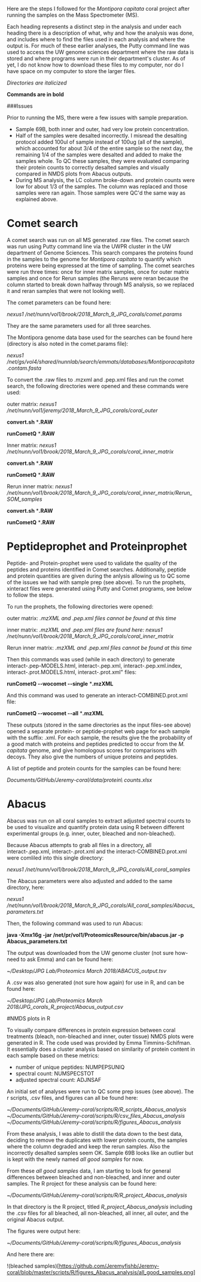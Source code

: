 Here are the steps I followed for the *Montipora capitata* coral project after running the samples on the Mass Spectrometer (MS).

Each heading represents a distinct step in the analysis and under each heading there is a description of what, why and how the analysis was done, and includes where to find the files used in each analysis and where the output is. For much of these earlier analyses, the Putty command line was used to access the UW genome sciences department where the raw data is stored and where programs were run in their department's cluster. As of yet, I do not know how to download these files to my computer, nor do I have space on my computer to store the larger files.

*Directories are italicized*

**Commands are in bold**

###Issues

Prior to running the MS, there were a few issues with sample preparation. 

- Sample 69B, both inner and outer, had very low protein concentration.
- Half of the samples were desalted incorrectly. I misread the desalting protocol added 100ul of sample instead of 100ug (all of the sample), which accounted for about 3/4 of the entire sample so the next day, the remaining 1/4 of the samples were desalted and added to make the samples whole. To QC these samples, they were evaluated comparing their protein counts to correctly desalted samples and visually compared in NMDS plots from Abacus outputs. 
- During MS analysis, the LC column broke-down and protein counts were low for about 1/3 of the samples. The column was replaced and those samples were ran again. Those samples were QC'd the same way as explained above.



# Comet search

A comet search was run on all MS generated .raw files. The comet search was run using Putty command line via the UWPR cluster in the UW department of Genome Sciences. This search compares the proteins found in the samples to the genome for *Montipora capitata* to quantify which proteins were being expressed at the time of sampling. The comet searches were run three times: once for inner matrix samples, once for outer matrix samples and once for Rerun samples (the Reruns were reran because the column started to break down halfway through MS analysis, so we replaced it and reran samples that were not looking well). 

The comet parameters can be found here:

*nexus1 /net/nunn/vol1/brook/2018_March_9_JPG_corals/comet.params*

They are the same parameters used for all three searches.

The Montipora genome data base used for the searches can be found here (directory is also noted in the comet.params file):

*nexus1 /net/gs/vol4/shared/nunnlab/search/emmats/databases/Montiporacapitata.contam.fasta*

To convert the .raw files to .mzxml and .pep.xml files and run the comet search, the following directories were opened and these commands were used:

outer matrix:
*nexus1 /net/nunn/vol1/jeremy/2018_March_9_JPG_corals/coral_outer*

**convert.sh** ***.RAW**

**runCometQ** ***.RAW**

Inner matrix:
*nexus1 /net/nunn/vol1/brook/2018_March_9_JPG_corals/coral_inner_matrix*

**convert.sh** ***.RAW**

**runCometQ** ***.RAW**

Rerun inner matrix:
*nexus1 /net/nunn/vol1/brook/2018_March_9_JPG_corals/coral_inner_matrix/Rerun_SOM_samples*

**convert.sh** ***.RAW**

**runCometQ** ***.RAW**


# Peptideprophet and Proteinprophet

Peptide- and Protein-prophet were used to validate the quality of the peptides and proteins identified in Comet searches. Additionally, peptide and protein quantities are given during the anlysis allowing us to QC some of the issues we had with sample prep (see above). To run the prophets, xinteract files were generated using Putty and Comet programs, see below to follow the steps. 

To run the prophets, the following directories were opened:

outer matrix: *.mzXML and .pep.xml files cannot be found at this time*

inner matrix: *.mzXML and .pep.xml files are found here:
nexus1 /net/nunn/vol1/brook/2018_March_9_JPG_corals/coral_inner_matrix*

Rerun inner matrix: *.mzXML and .pep.xml files cannot be found at this time*

Then this commands was used (while in each directory) to generate interact-.pep-MODELS.html, interact-.pep.xml, interact-.pep.xml.index, interact-.prot.MODELS.html, interact-.prot.xml" files: 

**runCometQ --wocomet --single** ***.mzXML**

And this command was used to generate an interact-COMBINED.prot.xml file:

**runCometQ --wocomet --all** ***.mzXML**

These outputs (stored in the same directories as the input files-see above) opened a separate protein- or peptide-prophet web page for each sample with the suffix: .xml. For each sample, the results give the the probability of a good match with proteins and peptides predicted to occur from the *M. capitata* genome, and give homologous scores for comparisons with decoys. They also give the numbers of unique proteins and peptides. 

A list of peptide and protein counts for the samples can be found here:

*Documents/GitHub/Jeremy-coral/data/protein\ counts.xlsx*



# Abacus

Abacus was run on all coral samples to extract adjusted spectral counts to be used to visualize and quantify protein data using R between different experimental groups (e.g. inner, outer, bleached and non-bleached).

Because Abacus attempts to grab all files in a directory, all interact-.pep.xml, interact-.prot.xml and the interact-COMBINED.prot.xml were comliled into this single directory:

*nexus1 /net/nunn/vol1/brook/2018_March_9_JPG_corals/All_coral_samples*

The Abacus parameters were also adjusted and added to the same directory, here:

*nexus1 /net/nunn/vol1/brook/2018_March_9_JPG_corals/All_coral_samples/Abacus_parameters.txt*

Then, the following command was used to run Abacus:

**java -Xmx16g -jar /net/pr/vol1/ProteomicsResource/bin/abacus.jar -p Abacus_parameters.txt**

The output was downloaded from the UW genome cluster (not sure how- need to ask Emma) and can be found here:

*~/Desktop/JPG Lab/Proteomics March 2018/ABACUS_output.tsv*

A .csv was also generated (not sure how again) for use in R, and can be found here:

*~/Desktop/JPG Lab/Proteomics March 2018/JPG_corals_R_project/Abacus_output.csv*


#NMDS plots in R

To visually compare differences in protein expression between coral treatments (bleach, non-bleached and inner, outer tissue) NMDS plots were generated in R. The code used was provided by Emma Timmins-Schifman. It essentially does a cluster analysis based on similarity of protein content in each sample based on these metrics:

- number of unique peptides: NUMPEPSUNIQ
- spectral count: NUMSPECSTOT
- adjusted spectral count: ADJNSAF

An initial set of analyses were run to QC some prep issues (see above). The r scripts, .csv files, and figures can all be found here: 

*~/Documents/GitHub/Jeremy-coral/scripts/R/R_scripts_Abacus_analysis*
*~/Documents/GitHub/Jeremy-coral/scripts/R/csv_files_Abacus_analysis*
*~/Documents/GitHub/Jeremy-coral/scripts/R/figures_Abacus_analysis*

From these analysis, I was able to distill the data down to the best data, deciding to remove the duplicates with lower protein counts, the samples where the column degraded and keep the rerun samples. Also the incorrectly desalted samples seem OK. Sample 69B looks like an outlier but is kept with the newly named *all good samples* for now.

From these *all good samples* data, I am starting to look for general differences between bleached and non-bleached, and inner and outer samples. The R project for these analysis can be found here:

*~/Documents/GitHub/Jeremy-coral/scripts/R/R_project_Abacus_analysis*

In that directory is the R project, titled *R_project_Abacus_analysis* including the .csv files for all bleached, all non-bleached, all inner, all outer, and the original Abacus output.

The figures were output here:

*~/Documents/GitHub/Jeremy-coral/scripts/R/figures_Abacus_analysis*

And here there are:  



!(bleached samples)[https://github.com/Jeremyfishb/Jeremy-coral/blob/master/scripts/R/figures_Abacus_analysis/all_good_samples.png]


























